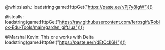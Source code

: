 @whipslash.: loadstring(game:HttpGet("https://paste.ee/r/Pj7y8IgW"))()

@stealls: loadstring(game:HttpGet("https://raw.githubusercontent.com/ferbsgift/Roblox-Edu-Tools/main/garden_gift.lua"))()

@Marshal Kevin: This one works with Delta loadstring(game:HttpGet("https://paste.ee/r/dEtCcK6H"))()
